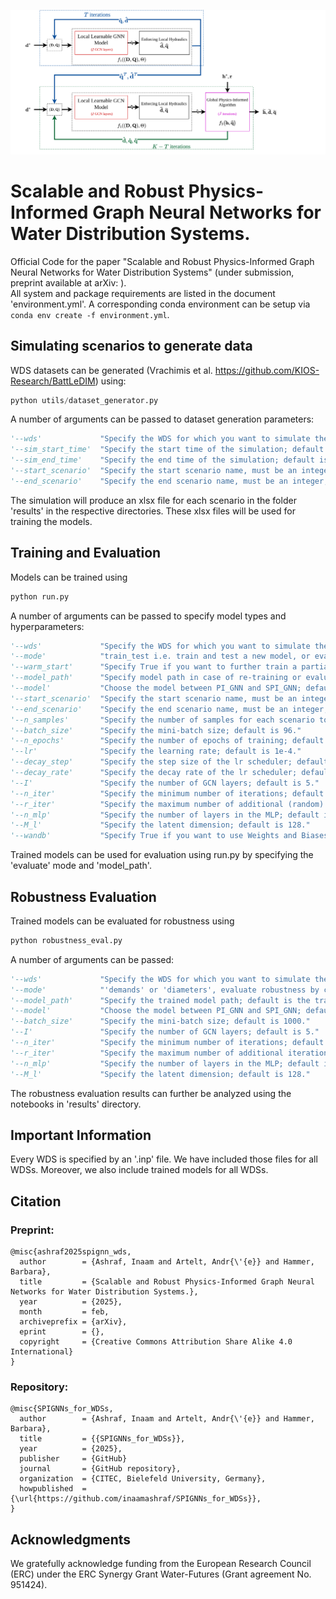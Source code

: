 ![](model_architecture.png)

# Scalable and Robust Physics-Informed Graph Neural Networks for Water Distribution Systems.

Official Code for the paper "Scalable and Robust Physics-Informed Graph Neural Networks for Water Distribution Systems" (under submission, preprint available at arXiv: ). \
All system and package requirements are listed in the document 'environment.yml'. A corresponding conda environment can be setup via `conda env create -f environment.yml`.

## Simulating scenarios to generate data

WDS datasets can be generated (Vrachimis et al. https://github.com/KIOS-Research/BattLeDIM) using: 

``` python
python utils/dataset_generator.py
```

A number of arguments can be passed to dataset generation parameters:

``` python
'--wds'             "Specify the WDS for which you want to simulate the scenarios; default is anytown. Choices are ['anytown', 'hanoi', 'pescara', 'area_c', 'zhijiang', 'modena', 'pa1', 'balerma', 'area_a', 'l_town', 'kl']." 
'--sim_start_time'  "Specify the start time of the simulation; default is 2018-01-01 00:00, the simulation will be done every 30 minutes starting from this time."   
'--sim_end_time'    "Specify the end time of the simulation; default is 2018-01-01 02:30."   
'--start_scenario'  "Specify the start scenario name, must be an integer; default is 1000"
'--end_scenario'    "Specify the end scenario name, must be an integer; default is 1999"
```

The simulation will produce an xlsx file for each scenario in the folder 'results' in the respective directories. These xlsx files will be used for training the models. 

## Training and Evaluation


Models can be trained using  
```python 
python run.py
```
A number of arguments can be passed to specify model types and hyperparameters:

``` python
'--wds'             "Specify the WDS for which you want to simulate the scenarios; default is anytown. Choices are ['anytown', 'hanoi', 'pescara', 'area_c', 'zhijiang', 'modena', 'pa1', 'balerma', 'area_a', 'l_town', 'kl']." 
'--mode'            "train_test i.e. train and test a new model, or evaluate i.e. evaluate on an already trained model; default is train_test. "
'--warm_start'      "Specify True if you want to further train a partially trained model. model_path must also be specified; default is False."
'--model_path'      "Specify model path in case of re-training or evaluation; default is None."
'--model'           "Choose the model between PI_GNN and SPI_GNN; default is SPI_GNN."
'--start_scenario'  "Specify the start scenario name, must be an integer; default is 1"
'--end_scenario'    "Specify the end scenario name, must be an integer; default is 20"
'--n_samples'       "Specify the number of samples for each scenario to be used for training; default is 6."
'--batch_size'      "Specify the mini-batch size; default is 96."
'--n_epochs'        "Specify the number of epochs of training; default is 1500."    
'--lr'              "Specify the learning rate; default is 1e-4."
'--decay_step'      "Specify the step size of the lr scheduler; default is 150."
'--decay_rate'      "Specify the decay rate of the lr scheduler; default is 0.75."
'--I'               "Specify the number of GCN layers; default is 5."
'--n_iter'          "Specify the minimum number of iterations; default is 5."
'--r_iter'          "Specify the maximum number of additional (random) iterations; default is 5."
'--n_mlp'           "Specify the number of layers in the MLP; default is 1."
'--M_l'             "Specify the latent dimension; default is 128."
'--wandb'           "Specify True if you want to use Weights and Biases during training; default is False."

```

Trained models can be used for evaluation using run.py by specifying the 'evaluate' mode and 'model_path'.

## Robustness Evaluation

Trained models can be evaluated for robustness using

```python 
python robustness_eval.py
```
A number of arguments can be passed:

``` python
'--wds'             "Specify the WDS for which you want to simulate the scenarios; default is anytown. Choices are ['anytown', 'hanoi', 'pescara', 'area_c', 'zhijiang', 'modena', 'pa1', 'balerma', 'area_a', 'l_town', 'kl']." 
'--mode'            "'demands' or 'diameters', evaluate robustness by changing demands or diameters; default is demands. "
'--model_path'      "Specify the trained model path; default is the trained model for Anytown."
'--model'           "Choose the model between PI_GNN and SPI_GNN; default is SPI_GNN."
'--batch_size'      "Specify the mini-batch size; default is 1000."
'--I'               "Specify the number of GCN layers; default is 5."
'--n_iter'          "Specify the minimum number of iterations; default is 5."
'--r_iter'          "Specify the maximum number of additional iterations; default is 5."
'--n_mlp'           "Specify the number of layers in the MLP; default is 1."
'--M_l'             "Specify the latent dimension; default is 128."

```
The robustness evaluation results can further be analyzed using the notebooks in 'results' directory. 

## Important Information

Every WDS is specified by an '.inp' file. We have included those files for all WDSs. Moreover, we also include trained models for all WDSs.

## Citation
### Preprint:
```
@misc{ashraf2025spignn_wds,
  author        = {Ashraf, Inaam and Artelt, Andr{\'{e}} and Hammer, Barbara},
  title         = {Scalable and Robust Physics-Informed Graph Neural Networks for Water Distribution Systems.},
  year          = {2025},
  month         = feb,
  archiveprefix = {arXiv},
  eprint        = {},
  copyright     = {Creative Commons Attribution Share Alike 4.0 International}
}
```
### Repository:
```
@misc{SPIGNNs_for_WDSs,
  author        = {Ashraf, Inaam and Artelt, Andr{\'{e}} and Hammer, Barbara},
  title         = {{SPIGNNs_for_WDSs}},
  year          = {2025},
  publisher     = {GitHub}
  journal       = {GitHub repository},
  organization  = {CITEC, Bielefeld University, Germany},
  howpublished  = {\url{https://github.com/inaamashraf/SPIGNNs_for_WDSs}},
}
```


## Acknowledgments
We gratefully acknowledge funding from the European
Research Council (ERC) under the ERC Synergy Grant Water-Futures (Grant
agreement No. 951424). 